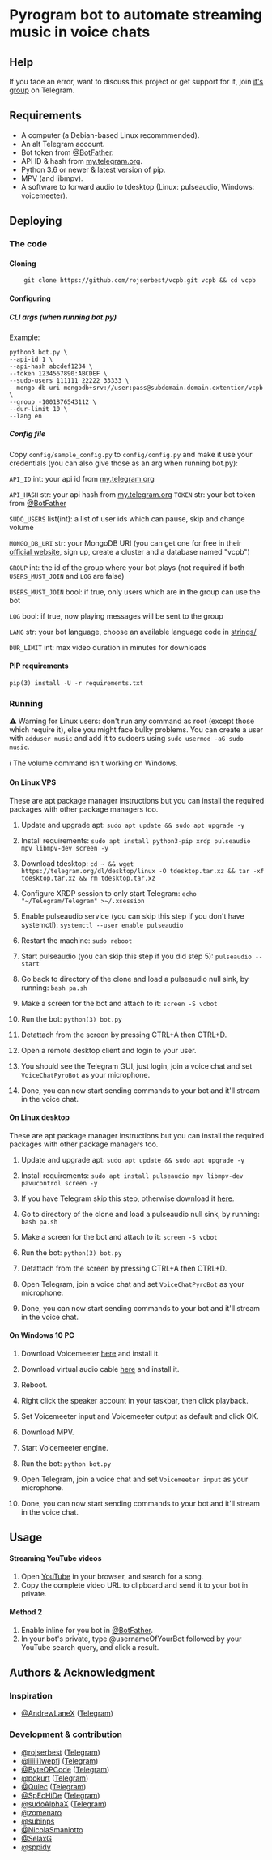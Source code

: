 # Pyrogram bot to automate streaming music in voice chats

## Help
If you face an error, want to discuss this project or get support for it, join [it's group](https://t.me/VoiceChatPyroBot) on Telegram.

## Requirements
* A computer (a Debian-based Linux recommmended).
* An alt Telegram account.
* Bot token from [@BotFather](https://t.me/BotFather).
* API ID & hash from [my.telegram.org](https://my.telegram.org).
* Python 3.6 or newer & latest version of pip.
* MPV (and libmpv).
* A software to forward audio to tdesktop (Linux: pulseaudio, Windows: voicemeeter).

## Deploying

### The code

#### Cloning
```
    git clone https://github.com/rojserbest/vcpb.git vcpb && cd vcpb
```

#### Configuring

##### CLI args (when running bot.py)
Example:
```
python3 bot.py \
--api-id 1 \
--api-hash abcdef1234 \
--token 1234567890:ABCDEF \
--sudo-users 111111_22222_33333 \
--mongo-db-uri mongodb+srv://user:pass@subdomain.domain.extention/vcpb \
--group -1001876543112 \
--dur-limit 10 \
--lang en
```

##### Config file
Copy `config/sample_config.py` to `config/config.py` and make it use your credentials (you can also give those as an arg when running bot.py):

`API_ID` int: your api id from [my.telegram.org](https://my.telegram.org)

`API_HASH` str: your api hash from [my.telegram.org](https://my.telegram.org)
`TOKEN` str: your bot token from [@BotFather](https://t.me/BotFather)

`SUDO_USERS` list(int): a list of user ids which can pause, skip and change volume

`MONGO_DB_URI` str: your MongoDB URI (you can get one for free in their [official website](https://mongodb.com/), sign up, create a cluster and a database named "vcpb")

`GROUP` int: the id of the group where your bot plays (not required if both `USERS_MUST_JOIN` and `LOG` are false)

`USERS_MUST_JOIN` bool: if true, only users which are in the group can use the bot

`LOG` bool: if true, now playing messages will be sent to the group

`LANG` str: your bot language, choose an available language code in [strings/](https://github.com/rojserbest/VoiceChatPyroBot/tree/main/strings)

`DUR_LIMIT` int: max video duration in minutes for downloads

#### PIP requirements

`pip(3) install -U -r requirements.txt`

### Running

⚠️ Warning for Linux users: don't run any command as root (except those which require it), else you might face bulky problems. You can create a user with `adduser music` and add it to sudoers using `sudo usermod -aG sudo music`.

ℹ️ The volume command isn't working on Windows.

#### On Linux VPS

These are apt package manager instructions but you can install the required packages with other package managers too.

1. Update and upgrade apt:
`sudo apt update && sudo apt upgrade -y`

2. Install requirements:
`sudo apt install python3-pip xrdp pulseaudio mpv libmpv-dev screen -y`

3. Download tdesktop:
`cd ~ && wget https://telegram.org/dl/desktop/linux -O tdesktop.tar.xz && tar -xf tdesktop.tar.xz && rm tdesktop.tar.xz`

4. Configure XRDP session to only start Telegram:
`echo "~/Telegram/Telegram" >~/.xsession`

5. Enable pulseaudio service (you can skip this step if you don't have systemctl):
`systemctl --user enable pulseaudio`

6. Restart the machine:
`sudo reboot`

7. Start pulseaudio (you can skip this step if you did step 5):
`pulseaudio --start`

8. Go back to directory of the clone and load a pulseaudio null sink, by running:
`bash pa.sh`

9. Make a screen for the bot and attach to it:
`screen -S vcbot`

10. Run the bot:
`python(3) bot.py`

11. Detattach from the screen by pressing CTRL+A then CTRL+D.

12. Open a remote desktop client and login to your user.

13. You should see the Telegram GUI, just login, join a voice chat and set `VoiceChatPyroBot` as your microphone.

14. Done, you can now start sending commands to your bot and it'll stream in the voice chat.

#### On Linux desktop

These are apt package manager instructions but you can install the required packages with other package managers too.

1. Update and upgrade apt:
`sudo apt update && sudo apt upgrade -y`

2. Install requirements:
`sudo apt install pulseaudio mpv libmpv-dev pavucontrol screen -y`

3. If you have Telegram skip this step, otherwise download it [here](https://desktop.telegram.org).

4. Go to directory of the clone and load a pulseaudio null sink, by running:
`bash pa.sh`

5. Make a screen for the bot and attach to it:
`screen -S vcbot`

6. Run the bot:
`python(3) bot.py`

7. Detattach from the screen by pressing CTRL+A then CTRL+D.

8. Open Telegram, join a voice chat and set `VoiceChatPyroBot` as your microphone.

9. Done, you can now start sending commands to your bot and it'll stream in the voice chat.

#### On Windows 10 PC

1. Download Voicemeeter [here](https://vb-audio.com/Voicemeeter/index.htm) and install it.

2. Download virtual audio cable [here](https://vb-audio.com/Cable/index.htm) and install it.

3. Reboot.

4. Right click the speaker account in your taskbar, then click playback.

5. Set Voicemeeter input and Voicemeeter output as default and click OK.

6. Download MPV.

7. Start Voicemeeter engine.

8. Run the bot:
`python bot.py`

9. Open Telegram, join a voice chat and set `Voicemeeter input` as your microphone.

10. Done, you can now start sending commands to your bot and it'll stream in the voice chat.

## Usage

#### Streaming YouTube videos

1. Open [YouTube](https://youtube.com) in your browser, and search for a song.
2. Copy the complete video URL to clipboard and send it to your bot in private.

#### Method 2

1. Enable inline for you bot in  [@BotFather](https://t.me/BotFather).
2. In your bot's private, type @usernameOfYourBot followed by your YouTube search query, and click a result.

## Authors & Acknowledgment

### Inspiration
* [@AndrewLaneX](https://github.com/AndrewLaneX) ([Telegram](https://t.me/TwitFace))

### Development & contribution
* [@rojserbest](https://github.com/rojserbest) ([Telegram](https://t.me/su_Theta))
* [@iiiiii1wepfj](https://github.com/iiiiii1wepfj) ([Telegram](https://t.me/itayki))
* [@ByteOPCode](https://github.com/ByteOPCode) ([Telegram](https://t.me/BAZINGA))
* [@pokurt](https://github.com/pokurt) ([Telegram](https://t.me/DeprecatedUser))
* [@Quiec](https://github.com/Quiec) ([Telegram](https://t.me/fusuf))
* [@SpEcHiDe](https://github.com/SpEcHiDe) ([Telegram](https://t.me/SpEcHIDe))
* [@sudoAlphaX](https://github.com/sudoAlphaX) ([Telegram](https://t.me/su_Alpha))
* [@zomenaro](https://github.com/zomenaro)
* [@subinps](https://github.com/subinps)
* [@NicolaSmaniotto](https://github.com/NicolaSmaniotto)
* [@SelaxG](https://github.com/SelaxG)
* [@sppidy](https://github.com/sppidy)
